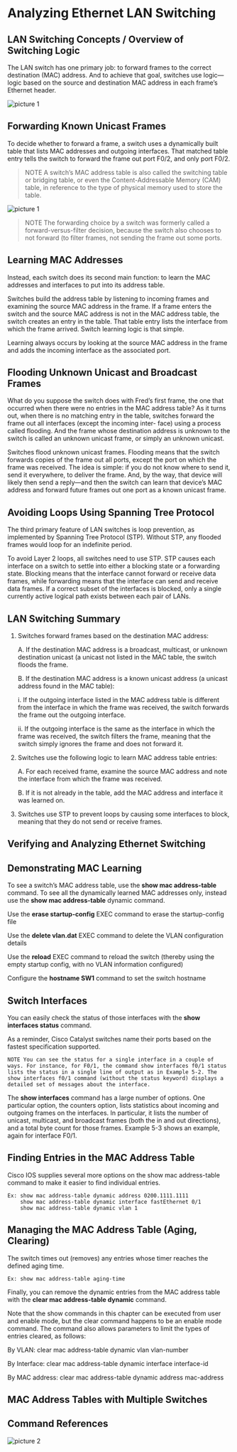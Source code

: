 # Analyzing Ethernet LAN Switching

## LAN Switching Concepts / Overview of Switching Logic

The LAN switch has one primary job: to forward frames to the correct destination (MAC) address. And to achieve that goal, switches use logic—logic based on the source and destination MAC address in each frame’s Ethernet header.

![picture 1](../images/436b1c93bc7224dfbf34d3476f65c58741c249defdf8b9e3fee745b6a149d1b3.png)  

## Forwarding Known Unicast Frames

To decide whether to forward a frame, a switch uses a dynamically built table that lists MAC addresses and outgoing interfaces. That matched table entry tells the switch to forward the frame out port F0/2, and only port F0/2.

>NOTE A switch’s MAC address table is also called the switching table or bridging table, or even the Content-Addressable Memory (CAM) table, in reference to the type of physical memory used to store the table.

![picture 1](../images/7fa7356b9d9a0968bf8c9951400ef0dbca0cce1783a1e671cc580d7431bbdd60.png)

>NOTE The forwarding choice by a switch was formerly called a forward-versus-filter decision, because the switch also chooses to not forward (to filter frames, not sending the frame out some ports.

## Learning MAC Addresses

Instead, each switch does its second main function: to learn the MAC addresses and interfaces to put into its address table.

Switches build the address table by listening to incoming frames and examining the source MAC address in the frame. If a frame enters the switch and the source MAC address is not in the MAC address table, the switch creates an entry in the table. That table entry lists the interface from which the frame arrived. Switch learning logic is that simple. 

Learning always occurs by looking at the source MAC address in the frame and adds the incoming interface as the associated port.

## Flooding Unknown Unicast and Broadcast Frames

What do you suppose the switch does with Fred’s first frame, the one that occurred when there were no entries in the MAC address table? As it turns out, when there is no matching entry in the table, switches forward the frame out all interfaces (except the incoming inter- face) using a process called flooding. And the frame whose destination address is unknown to the switch is called an unknown unicast frame, or simply an unknown unicast.

Switches flood unknown unicast frames. Flooding means that the switch forwards copies of the frame out all ports, except the port on which the frame was received. The idea is simple: if you do not know where to send it, send it everywhere, to deliver the frame. And, by the way, that device will likely then send a reply—and then the switch can learn that device’s MAC address and forward future frames out one port as a known unicast frame.

## Avoiding Loops Using Spanning Tree Protocol

The third primary feature of LAN switches is loop prevention, as implemented by Spanning Tree Protocol (STP). Without STP, any flooded frames would loop for an indefinite period.

To avoid Layer 2 loops, all switches need to use STP. STP causes each interface on a switch to settle into either a blocking state or a forwarding state. Blocking means that the interface cannot forward or receive data frames, while forwarding means that the interface can send and receive data frames. If a correct subset of the interfaces is blocked, only a single currently active logical path exists between each pair of LANs.

## LAN Switching Summary

1. Switches forward frames based on the destination MAC address:
    
    A. If the destination MAC address is a broadcast, multicast, or unknown destination unicast (a unicast not listed in the MAC table, the switch floods the frame.

    B. If the destination MAC address is a known unicast address (a unicast address found in the MAC table):

    i. If the outgoing interface listed in the MAC address table is different from the interface in which the frame was received, the switch forwards the frame out the outgoing interface.

    ii. If the outgoing interface is the same as the interface in which the frame was received, the switch filters the frame, meaning that the switch simply ignores the frame and does not forward it.

2. Switches use the following logic to learn MAC address table entries:
    
    A. For each received frame, examine the source MAC address and note the interface from which the frame was received.

    B. If it is not already in the table, add the MAC address and interface it was learned on.

3. Switches use STP to prevent loops by causing some interfaces to block, meaning that they do not send or receive frames.

## Verifying and Analyzing Ethernet Switching

## Demonstrating MAC Learning

To see a switch’s MAC address table, use the **show mac address-table** command. To see all the dynamically learned MAC addresses only, instead use the **show mac address-table** dynamic command.

Use the **erase startup-config** EXEC command to erase the startup-config file

Use the **delete vlan.dat** EXEC command to delete the VLAN configuration details

Use the **reload** EXEC command to reload the switch (thereby using the empty startup config, with no VLAN information configured)

Configure the **hostname SW1** command to set the switch hostname

## Switch Interfaces

You can easily check the status of those interfaces with the **show interfaces status** command.

As a reminder, Cisco Catalyst switches name their ports based on the fastest specification supported.

    NOTE You can see the status for a single interface in a couple of ways. For instance, for F0/1, the command show interfaces f0/1 status lists the status in a single line of output as in Example 5-2. The show interfaces f0/1 command (without the status keyword) displays a detailed set of messages about the interface.

The **show interfaces** command has a large number of options. One particular option, the counters option, lists statistics about incoming and outgoing frames on the interfaces. In particular, it lists the number of unicast, multicast, and broadcast frames (both the in and out directions), and a total byte count for those frames. Example 5-3 shows an example, again for interface F0/1.

## Finding Entries in the MAC Address Table

Cisco IOS supplies several more options on the show mac address-table command to make it easier to find individual entries.

    Ex: show mac address-table dynamic address 0200.1111.1111
        show mac address-table dynamic interface fastEthernet 0/1
        show mac address-table dynamic vlan 1

## Managing the MAC Address Table (Aging, Clearing)

The switch times out (removes) any entries whose timer reaches the defined aging time.

    Ex: show mac address-table aging-time

Finally, you can remove the dynamic entries from the MAC address table with the **clear mac address-table dynamic** command.

Note that the show commands in this chapter can be executed from user and enable mode, but the clear command happens to be an enable mode command. The command also allows parameters to limit the types of entries cleared, as follows:

By VLAN: clear mac address-table dynamic vlan vlan-number

By Interface: clear mac address-table dynamic interface interface-id

By MAC address: clear mac address-table dynamic address mac-address

## MAC Address Tables with Multiple Switches



## Command References

![picture 2](../images/60b6c8e320dcd0ce2c7f54827daf77cf6ac3d717310a0b110c56305e82753110.png)  

